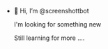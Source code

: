 - 👋 Hi, I’m @screenshottbot


    I'm looking for something new 
 

     Still learning for more ....
